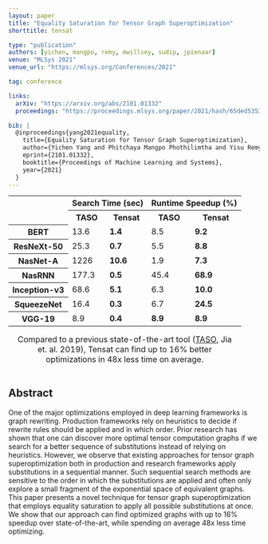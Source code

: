 ```yaml
---
layout: paper
title: "Equality Saturation for Tensor Graph Superoptimization"
shorttitle: tensat

type: "publication"
authors: [yichen, mangpo, remy, mwillsey, sudip, jpienaar]
venue: "MLSys 2021"
venue_url: "https://mlsys.org/Conferences/2021"

tag: conference

links:
  arXiv: "https://arxiv.org/abs/2101.01332"
  proceedings: "https://proceedings.mlsys.org/paper/2021/hash/65ded5353c5ee48d0b7d48c591b8f430-Abstract.html"

bib: |
  @inproceedings{yang2021equality,
    title={Equality Saturation for Tensor Graph Superoptimization},
    author={Yichen Yang and Phitchaya Mangpo Phothilimtha and Yisu Remy Wang and Max Willsey and Sudip Roy and Jacques Pienaar},
    eprint={2101.01332},
    booktitle={Proceedings of Machine Learning and Systems},
    year={2021}
  }
---
```


<style>
  table {
    margin: auto;
    caption-side: bottom;
    border-collapse: collapse;
  }
  tr:nth-child(2n+3) { background: var(--bg-d10) };
  th,td { padding: .1em .6em; text-align: right };
  th:first-child { text-align: left };
</style>
<table>
  <col>
  <colgroup span="2"></colgroup>
  <colgroup span="2"></colgroup>
  <tr>
    <td></td>             <th colspan="2">Search Time (sec)</th>  <th colspan="2">Runtime Speedup (%)</th>
  </tr>
  <tr>
    <td></td>             <th>TASO</th>  <th>Tensat</th>      <th>TASO</th>       <th>Tensat</th>
  </tr>
  <tr>
    <th>BERT</th>         <td>13.6</td>  <td><b>1.4</b></td>  <td>8.5</td>        <td><b>9.2</b></td>
  </tr>
  <tr>
    <th>ResNeXt-50</th>   <td>25.3</td>  <td><b>0.7</b></td>  <td>5.5</td>        <td><b>8.8</b></td>
  </tr>
  <tr>
    <th>NasNet-A</th>     <td>1226</td>  <td><b>10.6</b></td> <td>1.9</td>        <td><b>7.3</b></td>
  </tr>
  <tr>
    <th>NasRNN</th>       <td>177.3</td> <td><b>0.5</b></td>  <td>45.4</td>       <td><b>68.9</b></td>
  </tr>
  <tr>
    <th>Inception-v3</th> <td>68.6</td>  <td><b>5.1</b></td>  <td>6.3</td>        <td><b>10.0</b></td>
  </tr>
  <tr>
    <th>SqueezeNet</th>   <td>16.4</td>  <td><b>0.3</b></td>  <td>6.7</td>        <td><b>24.5</b></td>
  </tr>
  <tr>
    <th>VGG-19</th>       <td>8.9</td>   <td><b>0.4</b></td>  <td><b>8.9</b></td> <td><b>8.9</b></td>
  </tr>
  <caption style="margin: 1em">
  Compared to a previous state-of-the-art tool
  (<a href="https://dl.acm.org/doi/10.1145/3341301.3359630">TASO</a>, Jia et. al. 2019),
  Tensat can find up to 16% better optimizations in 48x less time on average.
  </caption>
</table>

## Abstract

One of the major optimizations employed in deep learning frameworks is
graph rewriting.
Production frameworks rely on heuristics to decide if rewrite rules
should be applied and in which order.
Prior research has shown that one can discover more optimal tensor
computation graphs if we search for a better sequence of substitutions
instead of relying on heuristics.
However, we observe that existing approaches for tensor graph
superoptimization both in production and research frameworks apply
substitutions in a sequential manner.
Such sequential search methods are sensitive to the order in which the
substitutions are applied and often only explore a small fragment of
the exponential space of equivalent graphs.
This paper presents a novel technique for tensor graph
superoptimization that employs equality saturation to apply all
possible substitutions at once.
We show that our approach can find optimized graphs with up to 16%
speedup over state-of-the-art, while spending on average 48x less time
optimizing.
